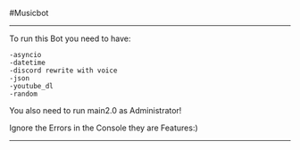 #Musicbot

---

To run this Bot you need to have:
    
    -asyncio
    -datetime
    -discord rewrite with voice
    -json
    -youtube_dl
    -random

You also need to run main2.0 as Administrator!

Ignore the Errors in the Console they are Features:)

---
